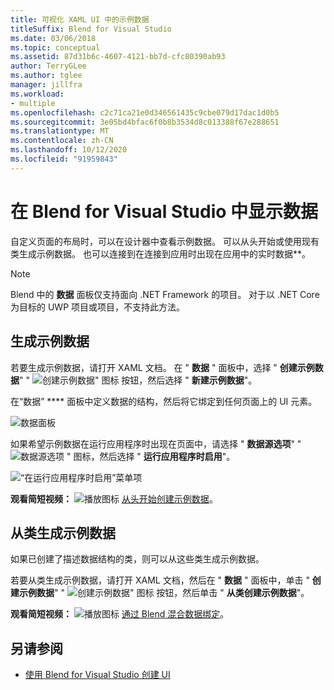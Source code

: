 ```yaml
---
title: 可视化 XAML UI 中的示例数据
titleSuffix: Blend for Visual Studio
ms.date: 03/06/2018
ms.topic: conceptual
ms.assetid: 87d31b6c-4607-4121-bb7d-cfc80390ab93
author: TerryGLee
ms.author: tglee
manager: jillfra
ms.workload:
- multiple
ms.openlocfilehash: c2c71ca21e0d346561435c9cbe079d17dac1d0b5
ms.sourcegitcommit: 3e05bd4bfac6f0b8b3534d8c013388f67e288651
ms.translationtype: MT
ms.contentlocale: zh-CN
ms.lasthandoff: 10/12/2020
ms.locfileid: "91959843"
---
```

# <a name="display-data-in-blend-for-visual-studio"></a>在 Blend for Visual Studio 中显示数据

自定义页面的布局时，可以在设计器中查看示例数据。 可以从头开始或使用现有类生成示例数据。 也可以连接到在连接到应用时出现在应用中的实时数据**。

> [!NOTE]
> Blend 中的 **数据** 面板仅支持面向 .NET Framework 的项目。 对于以 .NET Core 为目标的 UWP 项目或项目，不支持此方法。

## <a name="generate-sample-data"></a>生成示例数据

若要生成示例数据，请打开 XAML 文档。 在 " **数据** " 面板中，选择 " **创建示例数据**" " ![ 创建示例数据" 图标 ](../designers/media/30540d76-7256-43ce-b5d9-4b2edf3d339f.png) 按钮，然后选择 " **新建示例数据**"。

在“数据” **** 面板中定义数据的结构，然后将它绑定到任何页面上的 UI 元素。

![数据面板](../designers/media/496d7ebc-fe46-42f6-95a8-57b0e5be5d49.png)

如果希望示例数据在运行应用程序时出现在页面中，请选择 " **数据源选项**" " ![ 数据源选项 ](../designers/media/ae1fd260-4f84-420d-b196-45fde357d81d.png) " 图标，然后选择 " **运行应用程序时启用**"。

![“在运行应用程序时启用”菜单项](../designers/media/05d5356d-91bb-4e6b-b3f7-29b76852c4b3.png)

**观看简短视频：** ![播放图标](../designers/media/bldadminconsoleinitialconfigicon.PNG) [从头开始创建示例数据](https://www.bing.com/videos/search?q=blend%20data&qs=n&form=QBVR&pq=blend%20data&sc=8-7&sp=-1&sk=#view=detail&mid=F8F2449A76956D480FD2F8F2449A76956D480FD2&preserve-view=true)。

## <a name="generate-sample-data-from-a-class"></a>从类生成示例数据

如果已创建了描述数据结构的类，则可以从这些类生成示例数据。

若要从类生成示例数据，请打开 XAML 文档，然后在 " **数据** " 面板中，单击 " **创建示例数据**" " ![ 创建示例数据" 图标 ](../designers/media/30540d76-7256-43ce-b5d9-4b2edf3d339f.png) 按钮，然后单击 " **从类创建示例数据**"。

**观看简短视频：** ![播放图标](../designers/media/bldadminconsoleinitialconfigicon.PNG) [通过 Blend 混合数据绑定](https://www.youtube.com/watch?v=LSwPB6CAvjg)。

## <a name="see-also"></a>另请参阅

- [使用 Blend for Visual Studio 创建 UI](../xaml-tools/creating-a-ui-by-using-blend-for-visual-studio.md)